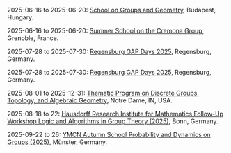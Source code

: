 2025-06-16 to 2025-06-20: [School on Groups and Geometry](https://erdoscenter.renyi.hu/school-groups-geometry-2025 "The school trains researchers in groups and geometry, focusing on topological applications. Topics include group actions, geometric group theory, and hyperbolic geometry. Lectures cover connections to quantum topology and string theory, emphasizing geometric structures."), Budapest, Hungary.

2025-06-16 to 2025-06-20: [Summer School on the Cremona Group](https://www.institut-fourier.univ-grenoble-alpes.fr/cremona-2025 "The summer school trains researchers in the Cremona group, focusing on algebraic geometry. Topics include birational transformations, group actions, and moduli spaces. Lectures cover applications in string theory and dynamical systems."), Grenoble, France.

2025-07-28 to 2025-07-30: [Regensburg GAP Days 2025](https://cvgmt.sns.it/event/1003/ "GAP Days 2025 focuses on computational group theory using GAP software. Topics include group algorithms, representation theory, and computational algebra. Discussions cover applications in number theory and quantum physics, advancing computational mathematical tools."), Regensburg, Germany.

2025-07-28 to 2025-07-30: [Regensburg GAP Days 2025](https://wimregensburg.app.uni-regensburg.de/conference.html "The workshop explores advancements in GAP, focusing on computational algebra and group theory. Topics include permutation groups, matrix groups, and algorithmic developments. Discussions cover applications in cryptography and quantum mechanics, enhancing computational techniques."), Regensburg, Germany.

2025-08-01 to 2025-12-31: [Thematic Program on Discrete Groups, Topology, and Algebraic Geometry](https://www.nd.edu/math/thematic-program-2025 "The program explores discrete groups, topology, and algebraic geometry, focusing on interdisciplinary applications. Topics include group actions, moduli spaces, and geometric structures. Discussions cover connections to quantum field theory and number theory."), Notre Dame, IN, USA.

2025-08-18 to 22: [Hausdorff Research Institute for Mathematics Follow-Up Workshop Logic and Algorithms in Group Theory (2025)](https://www.mathematics.uni-bonn.de/him/programs/follow-up-workshops/2025_08_18 "This workshop focuses on logic and algorithms in group theory, covering computational group theory, algorithmic decidability, and geometric group theory. Topics include applications in cryptography and combinatorial algebra, emphasizing logical and computational approaches to group-theoretic problems."), Bonn, Germany.

2025-09-22 to 26: [YMCN Autumn School Probability and Dynamics on Groups (2025)](https://www.uni-muenster.de/MathematicsMuenster/events/2025/probdyn-on-groups.shtml "This school explores probability and dynamics on groups, covering random walks, group actions, and stochastic processes. Topics include applications in geometric group theory, statistical physics, and networks, emphasizing probabilistic methods for group-theoretic dynamical systems."), Münster, Germany.

